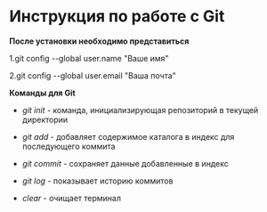 # Инструкция по работе с Git

**После установки необходимо представиться**

1.git config --global user.name "Ваше имя"

2.git config --global user.email "Ваша почта"

**Команды для Git**

* *git init* - команда, инициализирующая репозиторий в текущей директории

* *git add* - добавляет содержимое каталога в индекс для последующего коммита

* *git commit* - сохраняет данные добавленные в индекс

* *git log* - показывает историю коммитов

* *clear* - очищает терминал